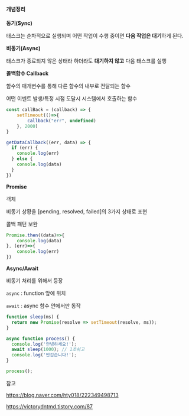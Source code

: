 #### 개념정리

**동기(Sync)**

태스크는 순차적으로 실행되며 어떤 작업이 수행 중이면 **다음 작업은 대기**하게 된다.

**비동기(Async)**

 태스크가 종료되지 않은 상태라 하더라도 **대기하지 않고** 다음 태스크를 실행



**콜백함수 Callback**

함수의 매개변수를 통해 다른 함수의 내부로 전달되는 함수

어떤 이벤트 발생/특정 시점 도달시 시스템에서 호출하는 함수

```javascript
const callBack = (callback) => {
    setTimeout(()=>{
        callback("err", undefined)
    }, 2000)
}

getDataCallback((err, data) => {
  if (err) {
    console.log(err)
  } else {
    console.log(data)
  }
})
```



**Promise**

객체

비동기 상황을 [pending, resolved, failed]의 3가지 상태로 표현

콜백 패턴 보완

```javascript
Promise.then((data)=>{
    console.log(data)
}, (err)=>{
    console.log(err)
})
```



**Async/Await**

비동기 처리를 위해서 등장

`async` : function 앞에 위치

`await` : async 함수 안에서만 동작

```javascript
function sleep(ms) {
  return new Promise(resolve => setTimeout(resolve, ms));
}

async function process() {
  console.log('안녕하세요!');
  await sleep(1000); // 1초쉬고
  console.log('반갑습니다!');
}

process();
```



참고

https://blog.naver.com/hty018/222349498713

https://victorydntmd.tistory.com/87